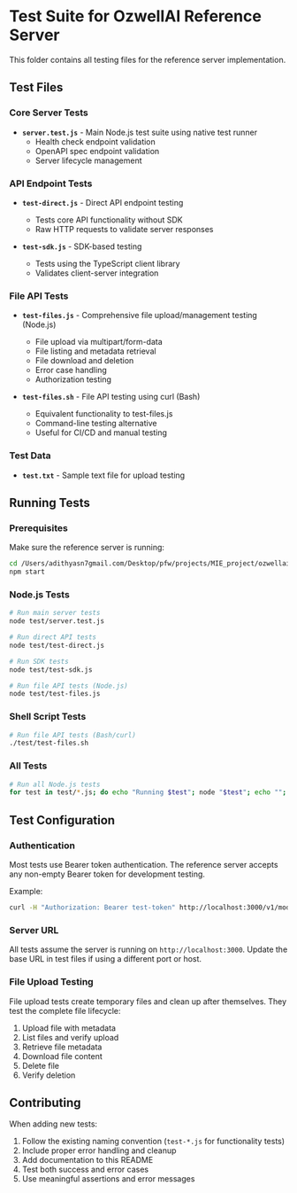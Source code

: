 # Test Suite for OzwellAI Reference Server

This folder contains all testing files for the reference server implementation.

## Test Files

### Core Server Tests

- **`server.test.js`** - Main Node.js test suite using native test runner
  - Health check endpoint validation
  - OpenAPI spec endpoint validation
  - Server lifecycle management

### API Endpoint Tests

- **`test-direct.js`** - Direct API endpoint testing

  - Tests core API functionality without SDK
  - Raw HTTP requests to validate server responses

- **`test-sdk.js`** - SDK-based testing
  - Tests using the TypeScript client library
  - Validates client-server integration

### File API Tests

- **`test-files.js`** - Comprehensive file upload/management testing (Node.js)

  - File upload via multipart/form-data
  - File listing and metadata retrieval
  - File download and deletion
  - Error case handling
  - Authorization testing

- **`test-files.sh`** - File API testing using curl (Bash)
  - Equivalent functionality to test-files.js
  - Command-line testing alternative
  - Useful for CI/CD and manual testing

### Test Data

- **`test.txt`** - Sample text file for upload testing

## Running Tests

### Prerequisites

Make sure the reference server is running:

```bash
cd /Users/adithyasn7gmail.com/Desktop/pfw/projects/MIE_project/ozwellai-api/reference-server
npm start
```

### Node.js Tests

```bash
# Run main server tests
node test/server.test.js

# Run direct API tests
node test/test-direct.js

# Run SDK tests
node test/test-sdk.js

# Run file API tests (Node.js)
node test/test-files.js
```

### Shell Script Tests

```bash
# Run file API tests (Bash/curl)
./test/test-files.sh
```

### All Tests

```bash
# Run all Node.js tests
for test in test/*.js; do echo "Running $test"; node "$test"; echo ""; done
```

## Test Configuration

### Authentication

Most tests use Bearer token authentication. The reference server accepts any non-empty Bearer token for development testing.

Example:

```bash
curl -H "Authorization: Bearer test-token" http://localhost:3000/v1/models
```

### Server URL

All tests assume the server is running on `http://localhost:3000`. Update the base URL in test files if using a different port or host.

### File Upload Testing

File upload tests create temporary files and clean up after themselves. They test the complete file lifecycle:

1. Upload file with metadata
2. List files and verify upload
3. Retrieve file metadata
4. Download file content
5. Delete file
6. Verify deletion

## Contributing

When adding new tests:

1. Follow the existing naming convention (`test-*.js` for functionality tests)
2. Include proper error handling and cleanup
3. Add documentation to this README
4. Test both success and error cases
5. Use meaningful assertions and error messages
